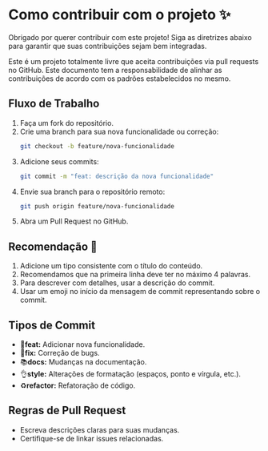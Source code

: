# Como contribuir com o projeto ✨
Obrigado por querer contribuir com este projeto! Siga as diretrizes abaixo para garantir que suas contribuições sejam bem integradas.

Este é um projeto totalmente livre que aceita contribuições via pull requests no GitHub. Este documento tem a responsabilidade de alinhar as contribuições de acordo com os padrões estabelecidos no mesmo.

## Fluxo de Trabalho

1. Faça um fork do repositório.
2. Crie uma branch para sua nova funcionalidade ou correção:
    ```bash
    git checkout -b feature/nova-funcionalidade
    ```
3. Adicione seus commits:
    ```bash
    git commit -m "feat: descrição da nova funcionalidade"
    ```
4. Envie sua branch para o repositório remoto:
    ```bash
    git push origin feature/nova-funcionalidade
    ```
5. Abra um Pull Request no GitHub.

## Recomendação 🎉
1. Adicione um tipo consistente com o título do conteúdo.
2. Recomendamos que na primeira linha deve ter no máximo 4 palavras.
3. Para descrever com detalhes, usar a descrição do commit.
4. Usar um emoji no início da mensagem de commit representando sobre o commit.

## Tipos de Commit

- 💄**feat:** Adicionar nova funcionalidade.
- 🐛**fix:** Correção de bugs.
- 📚**docs:** Mudanças na documentação.
- 👌**style:** Alterações de formatação (espaços, ponto e vírgula, etc.).
- ♻️**refactor:** Refatoração de código.

## Regras de Pull Request 

- Escreva descrições claras para suas mudanças.
- Certifique-se de linkar issues relacionadas.